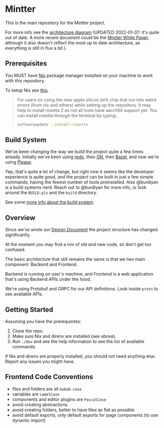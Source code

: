 # Mintter

This is the main repository for the Mintter project.

For more info see the [architecture diagram](/docs/architecture/README.md) (UPDATED 2022-01-07: it's quite out of date. A more recent document could be the [Mintter White Paper](https://www.notion.so/mintter/Mintter-Design-Document-bed174849106466cbec2a12dabddd701), although it also doesn't reflect the most up to date architecture, as everything is still in flux a bit.).

## Prerequisites

You MUST have [Nix](https://nixos.org/nix) package manager installed on your machine to work with this repository.

To setup Nix see [this](/docs/nix.md).

> For users on using the new apple silicon (m1) chip that run into weird errors (from nix and others) while setting up
> the repository. It may help to install rosetta 2 as not all tools have aarch64 support yet. You can install rosetta
> through the terminal by typing:.
>
> ```zsh
> softwareupdate --install-rosetta
> ```

## Build System

We've been changing the way we build the project quite a few times already. Initially we've been using
[redo](https://github.com/apenwarr/redo), then
[GN](https://chromium.googlesource.com/chromium/src/tools/gn/+/48062805e19b4697c5fbd926dc649c78b6aaa138/README.md), then
[Bazel](https://bazel.build), and now we're using [Please](https://please.build).

Yep, that's quite a lot of change, but right now it seems like the developer experience is quite good, and the project can be built in just a few simple commands, having the fewest number of tools preinstalled. Also @burdiyan is a build systems nerd. Reach out to @burdiyan for more info, or look around the `BUILD.plz` and the `build` directory.

See some [more info about the build system](/docs/build-system.md).

## Overview

Since we've wrote our
[Design Document](https://www.notion.so/mintter/Mintter-Design-Document-bed174849106466cbec2a12dabddd701) the project
structure has changed significantly.

At the moment you may find a mix of old and new code, so don't get too confused.

The basic architecture that still remains the same is that we two main component: Backend and Frontend.

Backend is running on user's machine, and Frontend is a web application that's using Backend APIs under the hood.

We're using Protobuf and GRPC for our API definitions. Look inside `proto` to see available APIs.

## Getting Started

Assuming you have the prerequisites:

1. Clone the repo.
2. Make sure Nix and direnv are installed (see above).
3. Run `./dev` and see the help information to see the list of available commands.

If Nix and direnv are properly installed, you should not need anything else. Report any issues you might have.

## Frontend Code Conventions

- files and folders are all `kebab-case`
- variables are `camelCase`
- components and editor plugins are `PascalCase`
- avoid creating abstractions
- avoid creating folders, better to have files as flat as possible
- avoid default exports, only default exports for page components (to use dynamic import)
